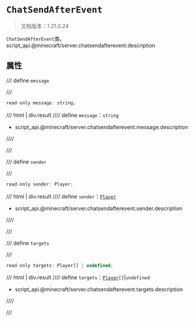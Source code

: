 # `ChatSendAfterEvent`

> 文档版本：1.21.0.24

`ChatSendAfterEvent`类。script_api.@minecraft/server.chatsendafterevent.description

## 属性

/// define
`message`


///

```js
read-only message: string;
```

/// html | div.result
//// define
`message`：`string`

- script_api.@minecraft/server.chatsendafterevent.message.description


////

///


/// define
`sender`


///

```js
read-only sender: Player;
```

/// html | div.result
//// define
`sender`：[`Player`](./player.md)

- script_api.@minecraft/server.chatsendafterevent.sender.description


////

///


/// define
`targets`


///

```js
read-only targets: Player[] | undefined;
```

/// html | div.result
//// define
`targets`：<code><a href="../player/">Player</a>[]</code>|`undefined`

- script_api.@minecraft/server.chatsendafterevent.targets.description


////

///

